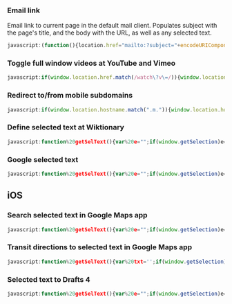 ### Email link
Email link to current page in the default mail client. Populates subject with the page's title, and the body with the URL, as well as any selected text.

```javascript
javascript:(function(){location.href="mailto:?subject="+encodeURIComponent(document.title)+"&body="+(encodeURIComponent(window.location)+escape("\n\n"))+window.getSelection()})();
```

### Toggle full window videos at YouTube and Vimeo

```javascript
javascript:if(window.location.href.match(/watch\?v\=/)){window.location.href=document.URL.replace("watch?v=","v/")}else if(window.location.href.match(/youtube.googleapis.com\/v\//)){window.location.href=document.URL.replace("youtube.googleapis.com/v/","youtube.com/watch?v=")}else if(window.location.href.match(/v\//)){window.location.href=document.URL.replace("v/","watch?v=")}else if(window.location.href.match(/\/vimeo/)){window.location.href=document.URL.replace("vimeo.com","player.vimeo.com/video")}else if(window.location.href.match(/player.vimeo/)){window.location.href=document.URL.replace("player.vimeo.com/video","vimeo.com")}else{alert("Try again at youtube.com or vimeo.com")}
```
### Redirect to/from mobile subdomains

```javascript
javascript:if(window.location.hostname.match(".m.")){window.location.hostname=window.location.hostname.replace(".m.",".");}else{window.location.hostname=window.location.hostname.replace(".",".m.");}
```

### Define selected text at Wiktionary

```javascript
javascript:function%20getSelText(){var%20e="";if(window.getSelection)e=window.getSelection();else%20if(document.getSelection)e=document.getSelection();else{if(!document.selection)return"";e=document.selection.createRange().text}return%20e}var%20q=getSelText();window.location="https://en.m.wiktionary.org/wiki/"+escape(q);
```

### Google selected text

```javascript
javascript:function%20getSelText(){var%20e="";if(window.getSelection)e=window.getSelection();else%20if(document.getSelection)e=document.getSelection();else{if(!document.selection)return"";e=document.selection.createRange().text}return%20e}var%20query=getSelText();window.location="http://google.com/search?q="+escape(query);
```

## iOS

### Search selected text in Google Maps app

```javascript
javascript:function%20getSelText(){var%20e="";if(window.getSelection)e=window.getSelection();else%20if(document.getSelection)e=document.getSelection();else{if(!document.selection)return"";e=document.selection.createRange().text}return%20e}var%20q=getSelText(),load=window.open("comgooglemaps://?q="+escape(q));
```

### Transit directions to selected text in Google Maps app

```javascript
javascript:function%20getSelText(){var%20txt='';if(window.getSelection){txt=window.getSelection();}else%20if(document.getSelection){txt=document.getSelection();}else%20if(document.selection){txt=document.selection.createRange().text;}else%20return%20'';return%20txt;}var%20q=getSelText();var%20load=window.open('comgooglemaps://?saddr=My+location&daddr='+escape(q)+'&directionsmode=transit')
```

### Selected text to Drafts 4

```javascript
javascript:function%20getSelText(){var%20e="";if(window.getSelection)e=window.getSelection();else%20if(document.getSelection)e=document.getSelection();else{if(!document.selection)return"";e=document.selection.createRange().text}return%20e}var%20q=getSelText(),load=window.open("drafts4://x-callback-url/create?text="+escape(q));
```

